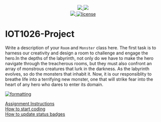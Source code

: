 <p align="center">
	<a href="https://github.com/Dabebe100/IOT1026-Project/actions/workflows/ci.yml">
    <img src="https://github.com/Dabebe100/IOT1026-Project/actions/workflows/ci.yml/badge.svg"/>
    </a>
	<a href="https://github.com/Dabebe100/IOT1026-Project/actions/workflows/formatting.yml">
    <img src="https://github.com/Dabebe100/IOT1026-Project/actions/workflows/formatting.yml/badge.svg"/>
	<br/>
    <a href="https://codecov.io/gh/Dabebe100/IOT1026-Project" > 
    <img src="https://codecov.io/gh/Dabebe100/IOT1026-Project/branch/main/graph/badge.svg?token=JS0857X5JD"/> 
	<img title="MIT License" alt="license" src="https://img.shields.io/badge/license-MIT-informational?style=flat-square">	
    </a>
</p>

# IOT1026-Project
Write a description of your `Room` and `Monster` class here.
The first task is to harness our creativity and design a room to challenge and engage the hero.In the depths of the labyrinth, not only do we have to make the hero navigate through the treacherous rooms, but they must also confront an array of monstrous creatures that lurk in the darkness. As the labyrinth evolves, so do the monsters that inhabit it. Now, it is our responsiblity to breathe life into a terrifying new monster, one that will strike fear into the heart of any hero who dares to enter its domain.

[![formatting](https://github.com/Dabebe100/IOT1026-Project/actions/workflows/formatting.yml/badge.svg)](https://github.com/Dabebe100/IOT1026-Project/actions/workflows/formatting.yml)

[Assignment Instructions](docs/instructions.md)  
[How to start coding](docs/how-to-use.md)  
[How to update status badges](docs/how-to-update-badges.md)
